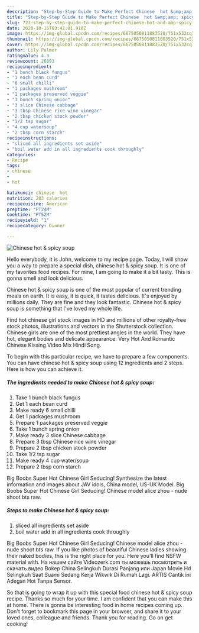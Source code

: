 ```yaml
---
description: "Step-by-Step Guide to Make Perfect Chinese  hot &amp;amp; spicy soup"
title: "Step-by-Step Guide to Make Perfect Chinese  hot &amp;amp; spicy soup"
slug: 723-step-by-step-guide-to-make-perfect-chinese-hot-and-amp-spicy-soup
date: 2020-10-15T03:42:01.910Z
image: https://img-global.cpcdn.com/recipes/6675050811883520/751x532cq70/chinese-hot-spicy-soup-recipe-main-photo.jpg
thumbnail: https://img-global.cpcdn.com/recipes/6675050811883520/751x532cq70/chinese-hot-spicy-soup-recipe-main-photo.jpg
cover: https://img-global.cpcdn.com/recipes/6675050811883520/751x532cq70/chinese-hot-spicy-soup-recipe-main-photo.jpg
author: Lily Palmer
ratingvalue: 4.3
reviewcount: 26893
recipeingredient:
- "1 bunch black fungus"
- "1 each bean curd"
- "6 small chilli"
- "1 packages mushroom"
- "1 packages preserved veggie"
- "1 bunch spring onion"
- "3 slice Chinese cabbage"
- "3 tbsp Chinese rice wine vinegar"
- "2 tbsp chicken stock powder"
- "1/2 tsp sugar"
- "4 cup watersoup"
- "2 tbsp corn starch"
recipeinstructions:
- "sliced all ingredients set aside"
- "boil water add in all ingredients cook throughly"
categories:
- Recipe
tags:
- chinese
- 
- hot

katakunci: chinese  hot 
nutrition: 203 calories
recipecuisine: American
preptime: "PT24M"
cooktime: "PT52M"
recipeyield: "1"
recipecategory: Dinner

---
```



![Chinese  hot &amp; spicy soup](https://img-global.cpcdn.com/recipes/6675050811883520/751x532cq70/chinese-hot-spicy-soup-recipe-main-photo.jpg)

Hello everybody, it is John, welcome to my recipe page. Today, I will show you a way to prepare a special dish, chinese  hot &amp; spicy soup. It is one of my favorites food recipes. For mine, I am going to make it a bit tasty. This is gonna smell and look delicious.

Chinese  hot &amp; spicy soup is one of the most popular of current trending meals on earth. It is easy, it is quick, it tastes delicious. It's enjoyed by millions daily. They are fine and they look fantastic. Chinese  hot &amp; spicy soup is something that I've loved my whole life.

Find hot chinese girl stock images in HD and millions of other royalty-free stock photos, illustrations and vectors in the Shutterstock collection. Chinese girls are one of the most prettiest angles in the world. They have hot, elegant bodies and delicate appearance. Very Hot And Romantic Chinese Kissing Video Mix Hindi Song.


To begin with this particular recipe, we have to prepare a few components. You can have chinese  hot &amp; spicy soup using 12 ingredients and 2 steps. Here is how you can achieve it.

<!--inarticleads1-->

##### The ingredients needed to make Chinese  hot &amp; spicy soup:

1. Take 1 bunch black fungus
1. Get 1 each bean curd
1. Make ready 6 small chilli
1. Get 1 packages mushroom
1. Prepare 1 packages preserved veggie
1. Take 1 bunch spring onion
1. Make ready 3 slice Chinese cabbage
1. Prepare 3 tbsp Chinese rice wine vinegar
1. Prepare 2 tbsp chicken stock powder
1. Take 1/2 tsp sugar
1. Make ready 4 cup water/soup
1. Prepare 2 tbsp corn starch


Big Boobs Super Hot Chinese Girl Seducing! Synthesize the latest information and images about JAV idols, China model, US-UK Model. Big Boobs Super Hot Chinese Girl Seducing! Chinese model alice zhou - nude shoot bts raw. 

<!--inarticleads2-->

##### Steps to make Chinese  hot &amp; spicy soup:

1. sliced all ingredients set aside
1. boil water add in all ingredients cook throughly


Big Boobs Super Hot Chinese Girl Seducing! Chinese model alice zhou - nude shoot bts raw. If you like photos of beautiful Chinese ladies showing their naked bodies, this is the right place for you. Here you&#39;ll find NSFW material with. На нашем сайте Videozerk.com ты можешь посмотреть и скачать видео Bokep China Selingkuh Durasi Panjang или Japan Movie Hd Selingkuh Saat Suami Sedang Kerja Wikwik Di Rumah Lagi. ARTIS Cantik ini Adegan Hot Tanpa Sensor. 

So that is going to wrap it up with this special food chinese  hot &amp; spicy soup recipe. Thanks so much for your time. I am confident that you can make this at home. There is gonna be interesting food in home recipes coming up. Don't forget to bookmark this page in your browser, and share it to your loved ones, colleague and friends. Thank you for reading. Go on get cooking!
